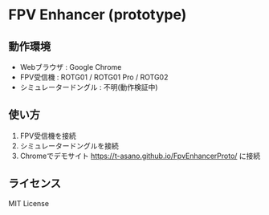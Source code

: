 # FPV Enhancer (prototype)

## 動作環境

- Webブラウザ : Google Chrome
- FPV受信機 : ROTG01 / ROTG01 Pro / ROTG02
- シミュレータードングル : 不明(動作検証中)

## 使い方

1. FPV受信機を接続
2. シミュレータードングルを接続
2. Chromeでデモサイト https://t-asano.github.io/FpvEnhancerProto/ に接続

## ライセンス

MIT License
